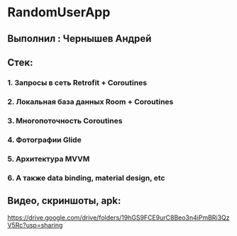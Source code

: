 # RandomUserApp
## Выполнил : Чернышев Андрей
## Стек: 
### 1. Запросы в сеть Retrofit + Coroutines
### 2. Локальная база данных Room + Coroutines
### 3. Многопоточность Coroutines
### 4. Фотографии Glide
### 5. Архитектура MVVM
### 6. А также data binding, material design, etc
## Видео, скриншоты, apk:
https://drive.google.com/drive/folders/19hGS9FCE9urC8Beo3n4iPmBRi3QzV5Rc?usp=sharing
